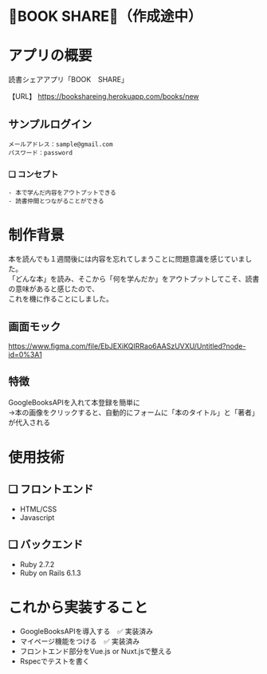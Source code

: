# 📖BOOK SHARE📖（作成途中）

# アプリの概要
読書シェアアプリ「BOOK　SHARE」


【URL】
  https://bookshareing.herokuapp.com/books/new


## サンプルログイン
```
メールアドレス：sample@gmail.com
パスワード：password
```

### ❏ コンセプト
```
- 本で学んだ内容をアウトプットできる
- 読書仲間とつながることができる
```

# 制作背景
本を読んでも１週間後には内容を忘れてしまうことに問題意識を感じていました。
<br>
「どんな本」を読み、そこから「何を学んだか」をアウトプットしてこそ、読書の意味があると感じたので、
<br>
これを機に作ることにしました。
<br>

## 画面モック
https://www.figma.com/file/EbJEXiKQIRRao6AASzUVXU/Untitled?node-id=0%3A1

## 特徴
 GoogleBooksAPIを入れて本登録を簡単に<br>
→本の画像をクリックすると、自動的にフォームに「本のタイトル」と「著者」が代入される


# 使用技術
## ❏ フロントエンド
- HTML/CSS
- Javascript
## ❏ バックエンド
- Ruby 2.7.2
- Ruby on Rails 6.1.3

# これから実装すること
- GoogleBooksAPIを導入する　✅ 実装済み
- マイページ機能をつける　✅ 実装済み
- フロントエンド部分をVue.js or Nuxt.jsで整える
- Rspecでテストを書く



